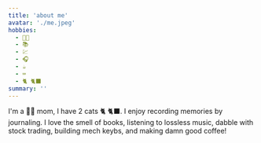 ```yaml
---
title: 'about me'
avatar: './me.jpeg'
hobbies:
  - 👩‍👦
  - 📚
  - 💹
  - 🎧
  - ☕️
  - ⌨️
  - 🐈 🐈‍⬛
summary: ''
---
```


I'm a 👦🏻 mom, I have 2 cats 🐈 🐈‍⬛. I enjoy recording memories by journaling. I love the smell of books, listening to lossless music, dabble with stock trading, building mech keybs, and making damn good coffee!
